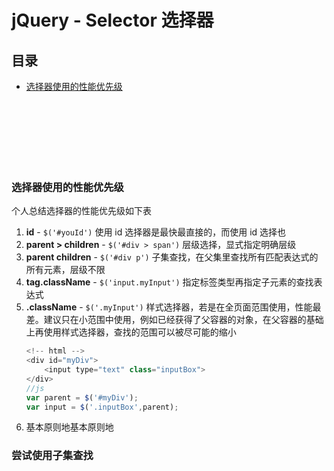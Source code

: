 # jQuery - Selector 选择器

## 目录

- [选择器使用的性能优先级](#选择器使用的性能优先级)



<br><br><br><br><br><br>

### 选择器使用的性能优先级

个人总结选择器的性能优先级如下表

1. **id** - `$('#youId')` 使用 id 选择器是最快最直接的，而使用 id 选择也
2. **parent > children** - `$('#div > span')` 层级选择，显式指定明确层级
3. **parent children** - `$('#div p')` 子集查找，在父集里查找所有匹配表达式的所有元素，层级不限
4. **tag.className** - `$('input.myInput')` 指定标签类型再指定子元素的查找表达式
5. **.className** - `$('.myInput')` 样式选择器，若是在全页面范围使用，性能最差。建议只在小范围中使用，例如已经获得了父容器的对象，在父容器的基础上再使用样式选择器，查找的范围可以被尽可能的缩小
    ```js
    <!-- html -->
    <div id="myDiv">
        <input type="text" class="inputBox">
    </div>
    //js
    var parent = $('#myDiv');
    var input = $('.inputBox',parent);
    ```
6. 基本原则地基本原则地


### 尝试使用子集查找

